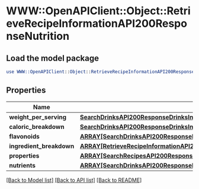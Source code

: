 # WWW::OpenAPIClient::Object::RetrieveRecipeInformationAPI200ResponseNutrition

## Load the model package
```perl
use WWW::OpenAPIClient::Object::RetrieveRecipeInformationAPI200ResponseNutrition;
```

## Properties
Name | Type | Description | Notes
------------ | ------------- | ------------- | -------------
**weight_per_serving** | [**SearchDrinksAPI200ResponseDrinksInnerNutritionWeightPerServing**](SearchDrinksAPI200ResponseDrinksInnerNutritionWeightPerServing.md) |  | [optional] 
**caloric_breakdown** | [**SearchDrinksAPI200ResponseDrinksInnerNutritionCaloricBreakdown**](SearchDrinksAPI200ResponseDrinksInnerNutritionCaloricBreakdown.md) |  | [optional] 
**flavonoids** | [**ARRAY[SearchDrinksAPI200ResponseDrinksInnerNutritionFlavonoidsInner]**](SearchDrinksAPI200ResponseDrinksInnerNutritionFlavonoidsInner.md) |  | [optional] 
**ingredient_breakdown** | [**ARRAY[RetrieveRecipeInformationAPI200ResponseNutritionIngredientBreakdownInner]**](RetrieveRecipeInformationAPI200ResponseNutritionIngredientBreakdownInner.md) |  | [optional] 
**properties** | [**ARRAY[SearchRecipesAPI200ResponseRecipesInnerNutritionNutrientsInner]**](SearchRecipesAPI200ResponseRecipesInnerNutritionNutrientsInner.md) |  | [optional] 
**nutrients** | [**ARRAY[SearchDrinksAPI200ResponseDrinksInnerNutritionNutrientsInner]**](SearchDrinksAPI200ResponseDrinksInnerNutritionNutrientsInner.md) |  | [optional] 

[[Back to Model list]](../README.md#documentation-for-models) [[Back to API list]](../README.md#documentation-for-api-endpoints) [[Back to README]](../README.md)


